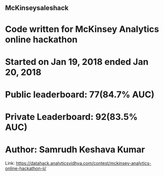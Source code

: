 ## McKinseysaleshack
# Code written for McKinsey Analytics online hackathon ##
# Started on Jan 19, 2018 ended Jan 20, 2018           ##
# Public leaderboard: 77(84.7% AUC)                    ##
# Private Leaderboard: 92(83.5% AUC)                   ##
# Author: Samrudh Keshava Kumar                        ##
Link: https://datahack.analyticsvidhya.com/contest/mckinsey-analytics-online-hackathon-ii/
